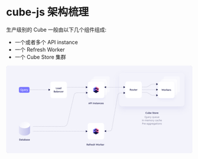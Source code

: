 # cube-js 架构梳理
生产级别的 Cube 一般由以下几个组件组成:
- 一个或者多个 API instance
- 一个 Refresh Worker
- 一个 Cube Store 集群

![](../images/image_0.png)

